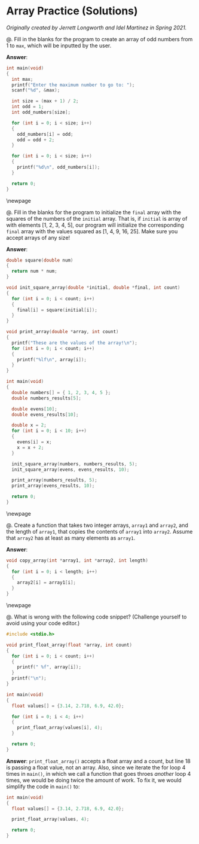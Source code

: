 # Array Practice (Solutions)

*Originally created by Jerrett Longworth and Idel Martinez in Spring 2021.*

@. Fill in the blanks for the program to create an array of odd numbers from 1 to `max`, which will be inputted by the user.

  **Answer**:

  ``` c
  int main(void)
  {
    int max;
    printf("Enter the maximum number to go to: ");
    scanf("%d", &max);

    int size = (max + 1) / 2;
    int odd = 1;
    int odd_numbers[size];

    for (int i = 0; i < size; i++)
    {
      odd_numbers[i] = odd;
      odd = odd + 2;
    }

    for (int i = 0; i < size; i++)
    {
      printf("%d\n", odd_numbers[i]);
    }

    return 0;
  }
  ```

\newpage

@. Fill in the blanks for the program to initialize the `final` array with the squares of the numbers of the `initial` array. That is, if `initial` is array of with elements [1, 2, 3, 4, 5], our program will initialize the corresponding `final` array with the values squared as [1, 4, 9, 16, 25]. Make sure you accept arrays of any size!

  **Answer**:

  ``` c
  double square(double num)
  {
    return num * num;
  }

  void init_square_array(double *initial, double *final, int count)
  {
    for (int i = 0; i < count; i++)
    {
      final[i] = square(initial[i]);
    }
  }

  void print_array(double *array, int count)
  {
    printf("These are the values of the array!\n");
    for (int i = 0; i < count; i++)
    {
      printf("%lf\n", array[i]);
    }
  }

  int main(void)
  {
    double numbers[] = { 1, 2, 3, 4, 5 };
    double numbers_results[5];

    double evens[10];
    double evens_results[10];

    double x = 2;
    for (int i = 0; i < 10; i++)
    {
      evens[i] = x;
      x = x + 2;
    }

    init_square_array(numbers, numbers_results, 5);
    init_square_array(evens, evens_results, 10);

    print_array(numbers_results, 5);
    print_array(evens_results, 10);

    return 0;
  }
  ```

\newpage

@. Create a function that takes two integer arrays, `array1` and `array2`, and the length of `array1`, that copies the contents of `array1` into `array2`. Assume that `array2` has at least as many elements as `array1`.

  **Answer**:

  ``` c
  void copy_array(int *array1, int *array2, int length)
  {
    for (int i = 0; i < length; i++)
    {
      array2[i] = array1[i];
    }
  }
  ```

\newpage

@. What is wrong with the following code snippet? (Challenge yourself to avoid using your code editor.)

  ``` {.c .numberLines}
  #include <stdio.h>

  void print_float_array(float *array, int count)
  {
    for (int i = 0; i < count; i++)
    {
      printf(" %f", array[i]);
    }
    printf("\n");
  }

  int main(void)
  {
    float values[] = {3.14, 2.718, 6.9, 42.0};

    for (int i = 0; i < 4; i++)
    {
      print_float_array(values[i], 4);
    }

    return 0;
  }
  ```

  **Answer**: `print_float_array()` accepts a float array and a count, but line 18 is passing a float value, not an array. Also, since we iterate the for loop 4 times in `main()`, in which we call a function that goes throes *another* loop 4 times, we would be doing twice the amount of work. To fix it, we would simplify the code in `main()` to:

  ``` c
  int main(void)
  {
    float values[] = {3.14, 2.718, 6.9, 42.0};

    print_float_array(values, 4);

    return 0;
  }
  ```
